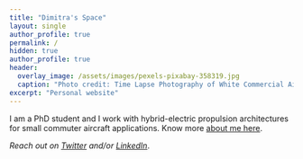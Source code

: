 ```yaml
---
title: "Dimitra's Space"
layout: single
author_profile: true
permalink: /
hidden: true
author_profile: true
header:
  overlay_image: /assets/images/pexels-pixabay-358319.jpg
  caption: "Photo credit: Time Lapse Photography of White Commercial Airplane"
excerpt: "Personal website" 
---
```

I am a PhD student and I work with hybrid-electric propulsion architectures for small commuter aircraft applications. Know more [about me here](/about/).

<!-- [^ref1]: The development version is available for download on Python Packaging Index (PyPI) and on my GitHub repository - [project-NAnPack](https://github.com/vxsharma-14/project-NAnPack). -->

*Reach out on [Twitter](https://twitter.com/dediamant95) and/or [LinkedIn](https://www.linkedin.com/in/dimitra-eirini-diamantidou/)*.  